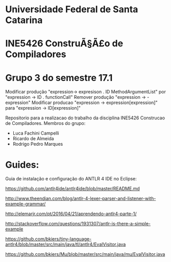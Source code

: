 # Universidade Federal de Santa Catarina
# INE5426 ConstruÃ§Ã£o de Compiladores
# Grupo 3 do semestre 17.1

Modificar produção "expression-> expresison . ID MethodArgumentList" por "expression -> ID . functionCall"
Remover produção "expression -> - expression"
Modificar producao "expression -> expression[expression]" para "expression -> ID[expression]"

Repositorio para a realizacao do trabalho da disciplina INE5426 Construcao de Compiladores.
Membros do grupo:
- Luca Fachini Campelli
- Ricardo de Almeida
- Rodrigo Pedro Marques

# Guides:

Guia de instalação e configuração do ANTLR 4 IDE no Eclipse:

https://github.com/antlr4ide/antlr4ide/blob/master/README.md

http://www.theendian.com/blog/antlr-4-lexer-parser-and-listener-with-example-grammar/

http://elemarjr.com/pt/2016/04/21/aprendendo-antlr4-parte-1/

http://stackoverflow.com/questions/1931307/antlr-is-there-a-simple-example

https://github.com/bkiers/tiny-language-antlr4/blob/master/src/main/java/tl/antlr4/EvalVisitor.java

https://github.com/bkiers/Mu/blob/master/src/main/java/mu/EvalVisitor.java
